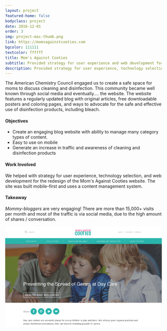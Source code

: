 ```yaml
---
layout: project
featured-home: false
bodyclass: project
date: 2016-12-01
order: 3
img: project-mac-thumb.png
link: https://momsagainstcooties.com
bgcolor: 111111
textcolor: ffffff
title: Mom's Against Cooties
subtitle: Provided strategy for user experience and web development for a comprehensive website redesign
description: Provided strategy for user experience, technology selection, and web development for a comprehensive website redesign
---
```


The American Chemistry Council engaged us to create a safe space for moms to discuss cleaning and disinfection. This community became well known through social media and eventually.... the website. The website features a regularly updated blog with original articles, free downloadable posters and coloring pages, and ways to advocate for the safe and effective use of disinfection products, including bleach.

#### Objectives

- Create an engaging blog website with ability to manage many category types of content.
- Easy to use on mobile
- Generate an increase in traffic and awareness of cleaning and disinfection products

#### Work Involved

We helped with strategy for user experience, technology selection, and web development for the redesign of the Mom's Against Cooties website. The site was built mobile-first and uses a content management system.

#### Takeaway

_Mommy-bloggers_ are very engaging! There are more than 15,000+ visits per month and most of the traffic is via social media, due to the high amount of shares / conversation.

![mac single-article image](/assets/images/project-mac-article.png)
